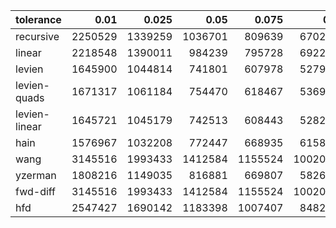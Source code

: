 | tolerance  |  0.01 |  0.025 |  0.05 |  0.075 |  0.1 |  0.15 |  0.2 |  0.25 |  0.5 |  1 |
|-----------| -----:| -----:| -----:| -----:| -----:| -----:| -----:| -----:| -----:| -----:|
| recursive    | 2250529 | 1339259 | 1036701 | 809639 | 670210 | 577618 | 518694 | 459468 | 306415 | 231057 |
| linear       | 2218548 | 1390011 | 984239 | 795728 | 692271 | 568549 | 489767 | 435042 | 310436 | 217153 |
| levien       | 1645900 | 1044814 | 741801 | 607978 | 527996 | 432854 | 376395 | 337783 | 242248 | 174878 |
| levien-quads | 1671317 | 1061184 | 754470 | 618467 | 536939 | 440574 | 383045 | 344019 | 247358 | 178175 |
| levien-linear| 1645721 | 1045179 | 742513 | 608443 | 528217 | 432934 | 376397 | 337596 | 241710 | 173716 |
| hain         | 1576967 | 1032208 | 772447 | 668935 | 615884 | 574513 | 579499 | 620253 | 441647 | 315684 |
| wang         | 3145516 | 1993433 | 1412584 | 1155524 | 1002044 | 820072 | 711806 | 638025 | 454379 | 324382 |
| yzerman      | 1808216 | 1149035 | 816881 | 669807 | 582612 | 478579 | 417219 | 375374 | 273489 | 203524 |
| fwd-diff     | 3145516 | 1993433 | 1412584 | 1155524 | 1002044 | 820072 | 711806 | 638025 | 454379 | 324382 |
| hfd          | 2547427 | 1690142 | 1183398 | 1007407 | 848200 | 662420 | 594438 | 547691 | 368396 | 276151 |
